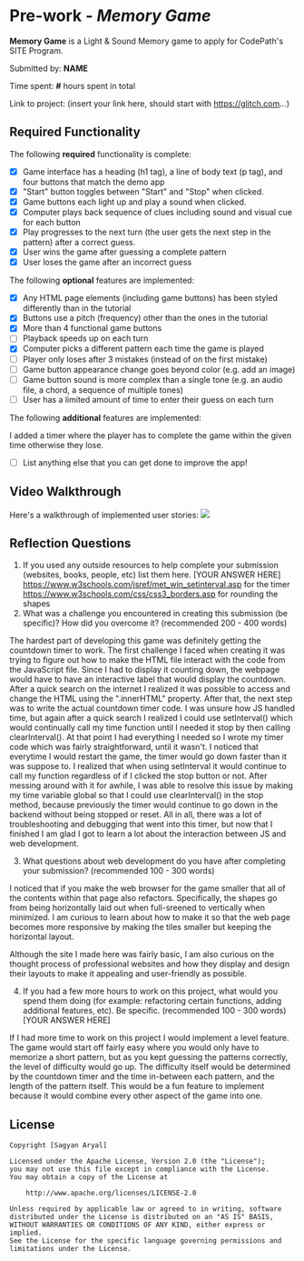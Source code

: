 # Pre-work - *Memory Game*

**Memory Game** is a Light & Sound Memory game to apply for CodePath's SITE Program. 

Submitted by: **NAME**

Time spent: **#** hours spent in total

Link to project: (insert your link here, should start with https://glitch.com...)

## Required Functionality

The following **required** functionality is complete:

* [X] Game interface has a heading (h1 tag), a line of body text (p tag), and four buttons that match the demo app
* [X] "Start" button toggles between "Start" and "Stop" when clicked. 
* [X] Game buttons each light up and play a sound when clicked. 
* [X] Computer plays back sequence of clues including sound and visual cue for each button
* [X] Play progresses to the next turn (the user gets the next step in the pattern) after a correct guess. 
* [X] User wins the game after guessing a complete pattern
* [X] User loses the game after an incorrect guess

The following **optional** features are implemented:

* [X] Any HTML page elements (including game buttons) has been styled differently than in the tutorial
* [X] Buttons use a pitch (frequency) other than the ones in the tutorial
* [X] More than 4 functional game buttons
* [ ] Playback speeds up on each turn
* [X] Computer picks a different pattern each time the game is played
* [ ] Player only loses after 3 mistakes (instead of on the first mistake)
* [ ] Game button appearance change goes beyond color (e.g. add an image)
* [ ] Game button sound is more complex than a single tone (e.g. an audio file, a chord, a sequence of multiple tones)
* [ ] User has a limited amount of time to enter their guess on each turn

The following **additional** features are implemented:

I added a timer where the player has to complete the game within the given time otherwise they lose.

- [ ] List anything else that you can get done to improve the app!

## Video Walkthrough

Here's a walkthrough of implemented user stories:
![](your-link-here)


## Reflection Questions
1. If you used any outside resources to help complete your submission (websites, books, people, etc) list them here. 
[YOUR ANSWER HERE]
https://www.w3schools.com/jsref/met_win_setinterval.asp for the timer
https://www.w3schools.com/css/css3_borders.asp for rounding the shapes
2. What was a challenge you encountered in creating this submission (be specific)? How did you overcome it? (recommended 200 - 400 words) 

The hardest part of developing this game was definitely getting the countdown timer to work. The first challenge I faced when creating it was trying
to figure out how to make the HTML file interact with the code from the JavaScript file. Since I had to display it counting down, the webpage would
have to have an interactive label that would display the countdown. After a quick search on the internet I realized it was possible to access and change
the HTML using the ".innerHTML" property. After that, the next step was to write the actual countdown timer code. I was unsure how JS handled time, but
again after a quick search I realized I could use setInterval() which would continually call my time function until I needed it stop by then 
calling clearInterval(). At that point I had everything I needed so I wrote my timer code which was fairly straightforward, until it wasn't. I noticed
that everytime I would restart the game, the timer would go down faster than it was suppose to. I realized that when using setInterval it would continue to 
call my function regardless of if I clicked the stop button or not. After messing around with it for awhile, I was able to resolve this issue by making my
time variable global so that I could use clearInterval() in the stop method, because previously the timer would continue to go down in the backend without being stopped
or reset. All in all, there was a lot of troubleshooting and debugging that went into this timer, but now that I finished I am glad I got to learn a lot about the interaction between JS and web development.

3. What questions about web development do you have after completing your submission? (recommended 100 - 300 words) 

I noticed that if you make the web browser for the game smaller that all of the contents within that page also refactors. Specifically, the shapes go from being horizontally laid out when full-sreened to 
vertically when minimized. I am curious to learn about how to make it so that the web page becomes more responsive by making the tiles smaller but keeping the horizontal layout. 

Although the site I made here was fairly basic, I am also curious on the thought process of professional websites and how they display and design their layouts to make it appealing and user-friendly as possible. 

4. If you had a few more hours to work on this project, what would you spend them doing (for example: refactoring certain functions, adding additional features, etc). Be specific. (recommended 100 - 300 words) 
[YOUR ANSWER HERE]

If I had more time to work on this project I would implement a level feature. The game would start off fairly easy where you would only have to memorize a short pattern, but as you kept guessing the patterns
correctly, the level of difficulty would go up. The difficulty itself would be determined by the countdown timer and the time in-between each pattern, and the length of the pattern itself. This would be a fun feature
to implement because it would combine every other aspect of the game into one. 


## License

    Copyright [Sagyan Aryal]

    Licensed under the Apache License, Version 2.0 (the "License");
    you may not use this file except in compliance with the License.
    You may obtain a copy of the License at

        http://www.apache.org/licenses/LICENSE-2.0

    Unless required by applicable law or agreed to in writing, software
    distributed under the License is distributed on an "AS IS" BASIS,
    WITHOUT WARRANTIES OR CONDITIONS OF ANY KIND, either express or implied.
    See the License for the specific language governing permissions and
    limitations under the License.